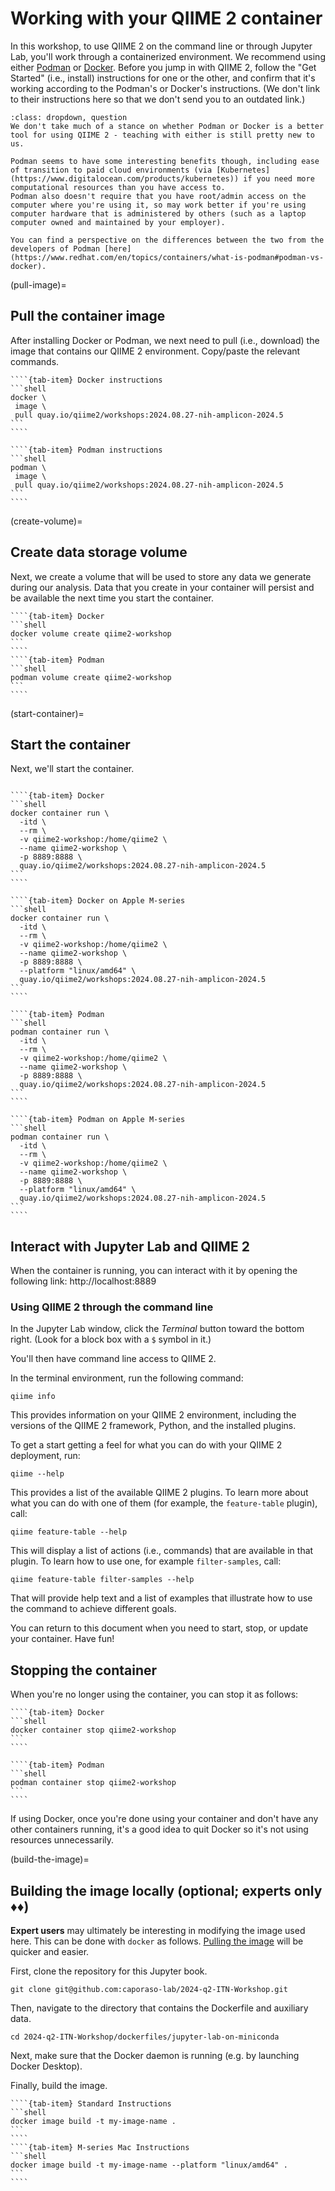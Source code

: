 # Working with your QIIME 2 container

In this workshop, to use QIIME 2 on the command line or through Jupyter Lab, you'll work through a containerized environment.
We recommend using either [Podman](https://podman.io) or [Docker](https://docker.com).
Before you jump in with QIIME 2, follow the "Get Started" (i.e., install) instructions for one or the other, and confirm that it's working according to the Podman's or Docker's instructions.
(We don't link to their instructions here so that we don't send you to an outdated link.)

```{admonition} Podman versus Docker
:class: dropdown, question
We don't take much of a stance on whether Podman or Docker is a better tool for using QIIME 2 - teaching with either is still pretty new to us.

Podman seems to have some interesting benefits though, including ease of transition to paid cloud environments (via [Kubernetes](https://www.digitalocean.com/products/kubernetes)) if you need more computational resources than you have access to.
Podman also doesn't require that you have root/admin access on the computer where you're using it, so may work better if you're using computer hardware that is administered by others (such as a laptop computer owned and maintained by your employer).

You can find a perspective on the differences between the two from the developers of Podman [here](https://www.redhat.com/en/topics/containers/what-is-podman#podman-vs-docker).
```

(pull-image)=
## Pull the container image

After installing Docker or Podman, we next need to pull (i.e., download) the image that contains our QIIME 2 environment.
Copy/paste the relevant commands.

`````{tab-set}
````{tab-item} Docker instructions
```shell
docker \
 image \
 pull quay.io/qiime2/workshops:2024.08.27-nih-amplicon-2024.5
```
````

````{tab-item} Podman instructions
```shell
podman \
 image \
 pull quay.io/qiime2/workshops:2024.08.27-nih-amplicon-2024.5
```
````
`````

(create-volume)=
## Create data storage volume

Next, we create a volume that will be used to store any data we generate during our analysis.
Data that you create in your container will persist and be available the next time you start the container.

`````{tab-set}
````{tab-item} Docker
```shell
docker volume create qiime2-workshop
```
````
````{tab-item} Podman
```shell
podman volume create qiime2-workshop
```
````
`````

(start-container)=
## Start the container

Next, we'll start the container.

`````{tab-set}

````{tab-item} Docker
```shell
docker container run \
  -itd \
  --rm \
  -v qiime2-workshop:/home/qiime2 \
  --name qiime2-workshop \
  -p 8889:8888 \
  quay.io/qiime2/workshops:2024.08.27-nih-amplicon-2024.5
```
````

````{tab-item} Docker on Apple M-series
```shell
docker container run \
  -itd \
  --rm \
  -v qiime2-workshop:/home/qiime2 \
  --name qiime2-workshop \
  -p 8889:8888 \
  --platform "linux/amd64" \
  quay.io/qiime2/workshops:2024.08.27-nih-amplicon-2024.5
```
````

````{tab-item} Podman
```shell
podman container run \
  -itd \
  --rm \
  -v qiime2-workshop:/home/qiime2 \
  --name qiime2-workshop \
  -p 8889:8888 \
  quay.io/qiime2/workshops:2024.08.27-nih-amplicon-2024.5
```
````

````{tab-item} Podman on Apple M-series
```shell
podman container run \
  -itd \
  --rm \
  -v qiime2-workshop:/home/qiime2 \
  --name qiime2-workshop \
  -p 8889:8888 \
  --platform "linux/amd64" \
  quay.io/qiime2/workshops:2024.08.27-nih-amplicon-2024.5
```
````
`````

## Interact with Jupyter Lab and QIIME 2

When the container is running, you can interact with it by opening the following link: http://localhost:8889

### Using QIIME 2 through the command line

In the Jupyter Lab window, click the *Terminal* button toward the bottom right.
(Look for a block box with a `$` symbol in it.)

You'll then have command line access to QIIME 2.

In the terminal environment, run the following command:

```shell
qiime info
```

This provides information on your QIIME 2 environment, including the versions of the QIIME 2 framework, Python, and the installed plugins.

To get a start getting a feel for what you can do with your QIIME 2 deployment, run:

```shell
qiime --help
```

This provides a list of the available QIIME 2 plugins.
To learn more about what you can do with one of them (for example, the `feature-table` plugin), call:

```shell
qiime feature-table --help
```

This will display a list of actions (i.e., commands) that are available in that plugin.
To learn how to use one, for example `filter-samples`, call:

```shell
qiime feature-table filter-samples --help
```

That will provide help text and a list of examples that illustrate how to use the command to achieve different goals.

You can return to this document when you need to start, stop, or update your container.
Have fun!

## Stopping the container

When you're no longer using the container, you can stop it as follows:

`````{tab-set}
````{tab-item} Docker
```shell
docker container stop qiime2-workshop
```
````

````{tab-item} Podman
```shell
podman container stop qiime2-workshop
```
````
`````

If using Docker, once you're done using your container and don't have any other containers running, it's a good idea to quit Docker so it's not using resources unnecessarily.

(build-the-image)=
## Building the image locally (optional; experts only ♦♦)

**Expert users** may ultimately be interesting in modifying the image used here.
This can be done with `docker` as follows.
[Pulling the image](pull-image) will be quicker and easier.

First, clone the repository for this Jupyter book.
```shell
git clone git@github.com:caporaso-lab/2024-q2-ITN-Workshop.git
```

Then, navigate to the directory that contains the Dockerfile and auxiliary data.

```shell
cd 2024-q2-ITN-Workshop/dockerfiles/jupyter-lab-on-miniconda
```

Next, make sure that the Docker daemon is running (e.g. by launching Docker Desktop).

Finally, build the image.

`````{tab-set}
````{tab-item} Standard Instructions
```shell
docker image build -t my-image-name .
```
````
````{tab-item} M-series Mac Instructions
```shell
docker image build -t my-image-name --platform "linux/amd64" .
```
````
`````
